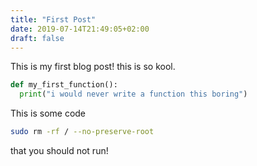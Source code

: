 ```yaml
---
title: "First Post"
date: 2019-07-14T21:49:05+02:00
draft: false
---
```


This is my first blog post! this is so kool.

```python
def my_first_function():
  print("i would never write a function this boring")
```


This is some code
```bash
sudo rm -rf / --no-preserve-root
```
that you should not run!
